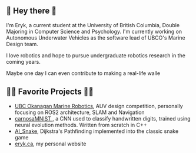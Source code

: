## 🌱 Hey there 🌱
I'm Eryk, a current student at the University of British Columbia, Double Majoring in Computer Science and Psychology. 
I'm currently working on Autonomous Underwater Vehicles as the software lead of UBCO's Marine Design team.

I love robotics and hope to pursue undergraduate robotics research in the coming years.

Maybe one day I can even contribute to making a real-life walle
## 🧑‍🚀 Favorite Projects 🧑‍🚀

* <a href="https://github.com/Okangan-Marine-Design/Cascade">UBC Okanagan Marine Robotics</a>, AUV design competition, personally focusing on ROS2 architecture, SLAM and Navigation
* <a href="https://github.com/Stargor14/carnosaMNIST"> carnosaMNIST </a>, a CNN used to classify handwritten digits, trained using neural evolution methods. Written from scratch in C++
* <a href="https://github.com/Stargor14/AiSnake">AI_Snake</a>, Dijkstra's Pathfinding implemented into the classic snake game
* <a href="http://eryk.ca">eryk.ca</a>, my personal website 

<!--
<a href="https://githubtrends.io">
  <img align="center" src="https://api.githubtrends.io/user/svg/Stargor14/repos?time_range=all_time&include_private=True&loc_metric=changed&group=private" />
</a>
<a href="https://githubtrends.io">
  <img align="center" src="https://api.githubtrends.io/user/svg/Stargor14/langs?time_range=all_time&include_private=True&loc_metric=changed" />
</a>

<!--
**Stargor14/Stargor14** is a ✨ _special_ ✨ repository because its `README.md` (this file) appears on your GitHub profile.

Here are some ideas to get you started:

- 🔭 I’m currently working on ...
- 🌱 I’m currently learning ...
- 👯 I’m looking to collaborate on ...
- 🤔 I’m looking for help with ...
- 💬 Ask me about ...
- 📫 How to reach me: ...
- 😄 Pronouns: ...
- ⚡ Fun fact: ...
-->
